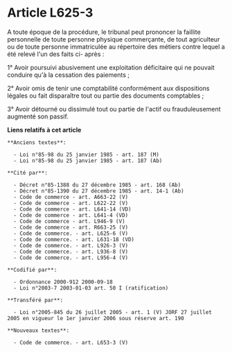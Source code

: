 # Article L625-3

A toute époque de la procédure, le tribunal peut prononcer la faillite personnelle de toute personne physique commerçante, de
tout agriculteur ou de toute personne immatriculée au répertoire des métiers contre lequel a été relevé l'un des faits ci-
après :

1° Avoir poursuivi abusivement une exploitation déficitaire qui ne pouvait conduire qu'à la cessation des paiements ;

2° Avoir omis de tenir une comptabilité conformément aux dispositions légales ou fait disparaître tout ou partie des
documents comptables ;

3° Avoir détourné ou dissimulé tout ou partie de l'actif ou frauduleusement augmenté son passif.

**Liens relatifs à cet article**

	**Anciens textes**:

	  - Loi n°85-98 du 25 janvier 1985 - art. 187 (M)
	  - Loi n°85-98 du 25 janvier 1985 - art. 187 (Ab)

	**Cité par**:

	  - Décret n°85-1388 du 27 décembre 1985 - art. 168 (Ab)
	  - Décret n°85-1390 du 27 décembre 1985 - art. 14-1 (Ab)
	  - Code de commerce - art. A663-22 (V)
	  - Code de commerce - art. L622-22 (V)
	  - Code de commerce - art. L641-14 (VD)
	  - Code de commerce - art. L641-4 (VD)
	  - Code de commerce - art. L946-9 (V)
	  - Code de commerce - art. R663-25 (V)
	  - Code de commerce. - art. L625-6 (V)
	  - Code de commerce. - art. L631-18 (VD)
	  - Code de commerce. - art. L926-3 (V)
	  - Code de commerce. - art. L936-8 (V)
	  - Code de commerce. - art. L956-4 (V)

	**Codifié par**:

	  - Ordonnance 2000-912 2000-09-18
	  - Loi n°2003-7 2003-01-03 art. 50 I (ratification)

	**Transféré par**:

	  - Loi n°2005-845 du 26 juillet 2005 - art. 1 (V) JORF 27 juillet 2005 en vigueur le 1er janvier 2006 sous réserve art. 190

	**Nouveaux textes**:

	  - Code de commerce. - art. L653-3 (V)
